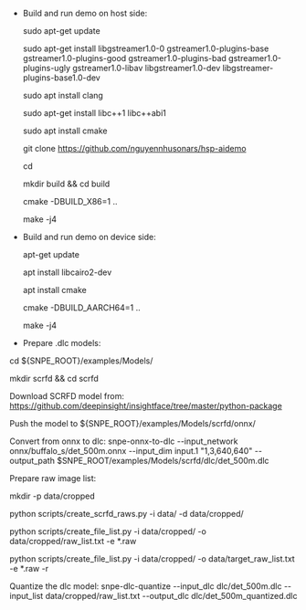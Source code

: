* Build and run demo on host side:
  
  sudo apt-get update
  
  sudo apt-get install libgstreamer1.0-0 gstreamer1.0-plugins-base gstreamer1.0-plugins-good gstreamer1.0-plugins-bad gstreamer1.0-plugins-ugly gstreamer1.0-libav libgstreamer1.0-dev libgstreamer-plugins-base1.0-dev
  
  sudo apt install clang
  
  sudo apt-get install libc++1 libc++abi1
  
  sudo apt install cmake
  
  git clone https://github.com/nguyennhusonars/hsp-aidemo
  
  cd <path-to-project>
  
  mkdir build && cd build
  
  cmake -DBUILD_X86=1 ..
  
  make -j4

* Build and run demo on device side:
  
  apt-get update  

  apt install libcairo2-dev
  
  apt install cmake
  
  cmake -DBUILD_AARCH64=1 ..
  
  make -j4

* Prepare .dlc models:

cd ${SNPE_ROOT}/examples/Models/

mkdir scrfd && cd scrfd

Download SCRFD model from: https://github.com/deepinsight/insightface/tree/master/python-package

Push the model to ${SNPE_ROOT}/examples/Models/scrfd/onnx/

Convert from onnx to dlc: snpe-onnx-to-dlc --input_network onnx/buffalo_s/det_500m.onnx --input_dim input.1 "1,3,640,640" --output_path $SNPE_ROOT/examples/Models/scrfd/dlc/det_500m.dlc

Prepare raw image list:

mkdir -p data/cropped

python scripts/create_scrfd_raws.py -i data/ -d data/cropped/

python scripts/create_file_list.py -i data/cropped/ -o data/cropped/raw_list.txt -e *.raw

python scripts/create_file_list.py -i data/cropped/ -o data/target_raw_list.txt -e *.raw -r

Quantize the dlc model: snpe-dlc-quantize --input_dlc dlc/det_500m.dlc --input_list data/cropped/raw_list.txt --output_dlc dlc/det_500m_quantized.dlc
